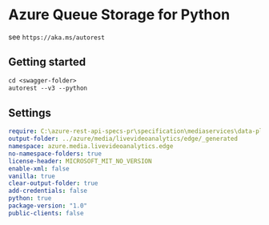 # Azure Queue Storage for Python

see `https://aka.ms/autorest`

## Getting started
```ps
cd <swagger-folder>
autorest --v3 --python
```
## Settings

```yaml
require: C:\azure-rest-api-specs-pr\specification\mediaservices\data-plane\readme.md
output-folder: ../azure/media/livevideoanalytics/edge/_generated
namespace: azure.media.livevideoanalytics.edge
no-namespace-folders: true
license-header: MICROSOFT_MIT_NO_VERSION
enable-xml: false
vanilla: true
clear-output-folder: true
add-credentials: false
python: true
package-version: "1.0"
public-clients: false
```
